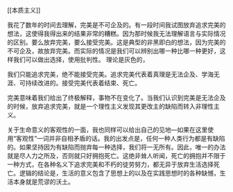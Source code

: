 [[本质主义]]  

我花了数年的时间去理解，完美是不可企及的。有一段时间我试图放弃追求完美的想法，这使得我得出来的结果非常的糟糕。因为那时候我无法理解语言与实际情况的区别。要么放弃完美，要么接受完美。这是典型的非黑即白的想法，因为完美的不可企及，故放弃完美。而实际的情况是我们可以辨别出哪一种比哪一种更好，这样我们可以做出选择，使用批判性。
 理论是灰色的，

 我们只能追求完美，绝不能接受完美。追求完美代表着真理是无法企及、学海无涯、可持续改进的。接受完美代表着结束、死亡。
 
 完美意味着我们给出了终极解释，事物不在变化了。当我们认识到完美是无法企及的时候，放弃追求完美，就是一个理性主义发现其更改主的缺陷而转入非理性主义。

 关于生命意义的客观性的一面，我也同样可以给出自己的见地—如果在这里使用“客观性”一词并非自相矛盾的话。我的出发点是，任何一种人类行为都是有缺陷的。如果坚持因为有缺陷而抛弃每一种选择，我们将一无所有。因此，唯一的办法就是尽人力之所及，否则就只好拥抱死亡。这绝非耸人听闻，死亡的拥抱并不限于一种方式，在各种名义下追求完美和不朽的徒劳努力，都无异于放弃生活选择死亡。逻辑的结论是，生活的意义包含了思想上的以及在实践思想时的各种缺憾，生活本身就是荒谬的沃土。
 
 